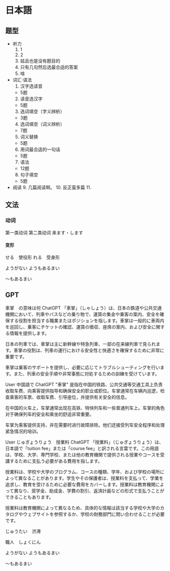 # 日本語

## 题型

- 听力
  1. 1
  2. 2
  3. 姑且也是没有题目的 
  4. 只有几句然后选最合适的答案
  5. 啥
- 词汇·语法
  1. 汉字选读音
    - 5题
  2. 读音选汉字
    - 5题
  3. 选词填空（字义辨析）
    - 3题
  4. 选词填空（词义辨析）
    - 7题
  5. 词义替换
    - 5题
  6. 用词最合适的一句话
    - 5题
  7. 语法
    - 12题
  8. 句子填空
    - 5题
- 阅读
  9. 几篇阅读啊。
  10. 反正蛮多篇
  11.  

## 文法

### 动词

第一类动词
第二类动词
来ます・します

#### 变形

せる　使役形
れる　受身形




ようがない
ようもあるまい

～もあるまい

## GPT

車掌　の意味は何
ChatGPT
「車掌」（しゃしょう）は、日本の鉄道や公共交通機関において、列車やバスなどの乗り物で、運賃の集金や乗客の案内、安全を確保する役割を担当する職業またはポジションを指します。車掌は一般的に車両内を巡回し、乗客にチケットの確認、運賃の徴収、座席の案内、および安全に関する情報を提供します。

日本の列車では、車掌は主に新幹線や特急列車、一部の在来線列車で見られます。車掌の役割は、列車の運行における安全性と快適さを確保するために非常に重要です。

車掌は乗客のサポートを提供し、必要に応じてトラブルシューティングを行います。また、列車の安全手順や非常事態に対処するための訓練を受けています。




User
中国語で
ChatGPT
"車掌" 是指在中国的铁路、公共交通等交通工具上负责收取车费、向乘客提供指导和确保安全的职业或职位。车掌通常在车辆内巡逻，检查乘客的车票、收取车费、引导座位，并提供有关安全的信息。

在中国的火车上，车掌通常出现在高铁、特快列车和一些普通列车上。车掌的角色对于确保列车的安全和乘坐的舒适非常重要。

车掌为乘客提供支持，并在需要时进行故障排除。他们还接受列车安全程序和处理紧急情况的培训。




User
じゅぎょうりょう　授業料
ChatGPT
「授業料」（じゅぎょうりょう）は、日本語で「tuition fee」または「course fee」と訳される言葉です。この用語は、学校、大学、専門学校、または他の教育機関で提供される授業やコースを受講するために支払う必要がある費用を指します。

授業料は、学校や大学のプログラム、コースの種類、学年、および学校の場所によって異なることがあります。学生やその保護者は、授業料を支払って、学業を追求し、教育を受けるために必要な費用をカバーします。授業料は教育機関によって異なり、奨学金、助成金、学費の割引、返済計画などの形式で支払うことができることもあります。

授業料は教育機関によって異なるため、具体的な情報は該当する学校や大学のカタログやウェブサイトを参照するか、学校の財務部門に問い合わせることが必要です。


じゅうたい　渋滞

職人　しょくにん

ようがない
ようもあるまい

～もあるまい
